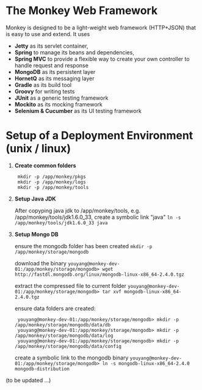 The Monkey Web Framework
================

Monkey is designed to be a light-weight web framework (HTTP+JSON) that is easy to use and extend. It uses 

- **Jetty** as its servlet container, 
- **Spring** to manage its beans and dependencies, 
- **Spring MVC** to provide a flexible way to create your own controller to handle request and response
- **MongoDB** as its persistent layer
- **HornetQ** as its messaging layer
- **Gradle** as its build tool
- **Groovy** for writing tests
- **JUnit** as a generic testing framework
- **Mockito** as its mocking framework
- **Selenium & Cucumber** as its UI testing framework

Setup of a Deployment Environment (unix / linux)
================
1. **Create common folders**
    
        mkdir -p /app/monkey/pkgs
        mkdir -p /app/monkey/logs    
        mkdir -p /app/monkey/tools

2. **Setup Java JDK**

    After copyping java jdk to /app/monkey/tools, e.g. /app/monkey/tools/jdk1.6.0_33, create a symbolic link "java" `ln -s /app/monkey/tools/jdk1.6.0_33 java`
    
3. **Setup Mongo DB**

    ensure the mongodb folder has been created `mkdir -p /app/monkey/storage/mongodb`
    
    download the binary `youyang@monkey-dev-01:/app/monkey/storage/mongodb> wget http://fastdl.mongodb.org/linux/mongodb-linux-x86_64-2.4.0.tgz`
    
    extract the compressed file to current folder `youyang@monkey-dev-01:/app/monkey/storage/mongodb> tar xvf mongodb-linux-x86_64-2.4.0.tgz`
    
    ensure data folders are created:
    
        youyang@monkey-dev-01:/app/monkey/storage/mongodb> mkdir -p /app/monkey/storage/mongodb/data/db
        youyang@monkey-dev-01:/app/monkey/storage/mongodb> mkdir -p /app/monkey/storage/mongodb/data/log
        youyang@monkey-dev-01:/app/monkey/storage/mongodb> mkdir -p /app/monkey/storage/mongodb/data/config
    
    create a symbolic link to the mongodb binary `youyang@monkey-dev-01:/app/monkey/storage/mongodb> ln -s mongodb-linux-x86_64-2.4.0 mongodb-distribution`       
        
(to be updated ...)
